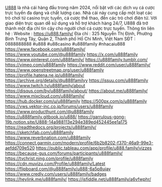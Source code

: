 [U888](https://u888.family/) là nhà cái hàng đầu trong năm 2024, nổi bật với các dịch vụ cá cược trực tuyến đa dạng và chất lượng cao. Nhà cái này cung cấp một loạt các trò chơi từ casino trực tuyến, cá cược thể thao, đến các trò chơi điện tử. Với giao diện trực quan dễ sử dụng và hỗ trợ khách hàng 24/7, U888 đã trở thành một địa chỉ tin cậy cho người chơi cá cược trực tuyến.
Thông tin liên hệ :
Website : https://u888.family/
Địa chỉ : 325 Nguyễn Thị Định, Phường Bình Trưng Tây, Quận 2, Thành phố Hồ Chí Minh, Việt Nam
SĐT : 0888888888
#u888 #u88casino #u888family #nhacaiu888
https://www.facebook.com/u888family/
https://www.youtube.com/@u888family
https://x.com/u888family
https://www.pinterest.com/u888family/
https://u888family.tumblr.com/
https://vimeo.com/u888family
https://www.reddit.com/user/u888family/
https://www.openstreetmap.org/user/u888family
https://profile.hatena.ne.jp/u888family/
https://archive.org/details/@u888familyy
https://issuu.com/u888family
https://www.twitch.tv/u888family/about
https://disqus.com/by/u888family/about/
https://about.me/u888family/ 
https://www.mixcloud.com/u888family/
https://hub.docker.com/u/u888family
https://500px.com/p/u888family
https://vws.vektor-inc.co.jp/forums/users/u888family
https://www.producthunt.com/@u888family
https://u888family.gitbook.io/u888/
https://garrulous-gong-19b.notion.site/U888-14a988113e294e389ed452445ee1a175
https://readthedocs.org/projects/u888family/
https://sketchfab.com/u888family
https://www.reverbnation.com/u888family
https://connect.garmin.com/modern/profile/6b2b8202-f370-46a9-99e3-aefdd709e520
https://public.tableau.com/app/profile/u888.family/vizzes
https://because-gus.com/forums/participants/u888family/
https://tvchrist.ning.com/profile/u888family
https://cdn.muvizu.com/Profile/u888family/Latest
https://flipboard.com/@u888family/u888-6a5p8ujay
https://www.credly.com/users/u888family/badges
https://heylink.me/u888family/
https://jsfiddle.net/u888family/a6vfwphr/